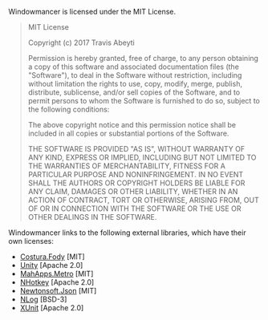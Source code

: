 Windowmancer is licensed under the MIT License.

> MIT License
> 
> Copyright (c) 2017 Travis Abeyti
> 
> Permission is hereby granted, free of charge, to any person obtaining a copy
> of this software and associated documentation files (the "Software"), to deal
> in the Software without restriction, including without limitation the rights
> to use, copy, modify, merge, publish, distribute, sublicense, and/or sell
> copies of the Software, and to permit persons to whom the Software is
> furnished to do so, subject to the following conditions:
> 
> The above copyright notice and this permission notice shall be included in all
> copies or substantial portions of the Software.
> 
> THE SOFTWARE IS PROVIDED "AS IS", WITHOUT WARRANTY OF ANY KIND, EXPRESS OR
> IMPLIED, INCLUDING BUT NOT LIMITED TO THE WARRANTIES OF MERCHANTABILITY,
> FITNESS FOR A PARTICULAR PURPOSE AND NONINFRINGEMENT. IN NO EVENT SHALL THE
> AUTHORS OR COPYRIGHT HOLDERS BE LIABLE FOR ANY CLAIM, DAMAGES OR OTHER
> LIABILITY, WHETHER IN AN ACTION OF CONTRACT, TORT OR OTHERWISE, ARISING FROM,
> OUT OF OR IN CONNECTION WITH THE SOFTWARE OR THE USE OR OTHER DEALINGS IN THE
> SOFTWARE.

Windowmancer links to the following external libraries, which have their
own licenses:

- [Costura.Fody](https://opensource.org/licenses/mit-license.php) [MIT]
- [Unity](https://opensource.org/licenses/Apache-2.0) [Apache 2.0]
- [MahApps.Metro](https://github.com/MahApps/MahApps.Metro/blob/develop/LICENSE) [MIT]
- [NHotkey](https://github.com/thomaslevesque/NHotkey/blob/master/LICENSE.md) [Apache 2.0]
- [Newtonsoft.Json](https://raw.githubusercontent.com/JamesNK/Newtonsoft.Json/master/LICENSE.md) [MIT]
- [NLog](https://raw.githubusercontent.com/NLog/NLog/master/LICENSE.txt) [BSD-3]
- [XUnit](https://raw.githubusercontent.com/xunit/xunit/master/license.txt) [Apache 2.0]